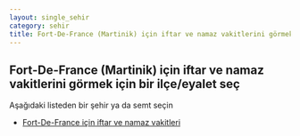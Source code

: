 ```yaml
---
layout: single_sehir
category: sehir
title: Fort-De-France (Martinik) için iftar ve namaz vakitlerini görmek için bir ilçe/eyalet seç
---
```



## Fort-De-France (Martinik) için iftar ve namaz vakitlerini görmek için bir ilçe/eyalet seç

Aşağıdaki listeden bir şehir ya da semt seçin


* [Fort-De-France için iftar ve namaz vakitleri](/iftar.html?sehir=Fort-De-France&ulke=Martinik&state=Fort-De-France)
